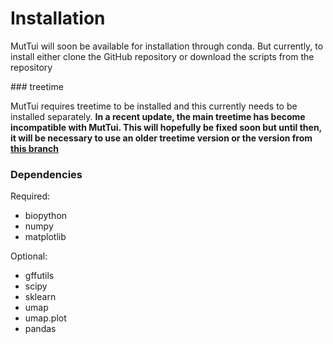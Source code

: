 # Installation

MutTui will soon be available for installation through conda. But currently, to install either clone the GitHub repository or download the scripts from the repository

### treetime

MutTui requires treetime to be installed and this currently needs to be installed separately. **In a recent update, the main treetime has become incompatible with MutTui. This will hopefully be fixed soon but until then, it will be necessary to use an older treetime version or the version from [this branch](https://github.com/chrisruis/treetime)**

### Dependencies

Required:

* biopython
* numpy
* matplotlib

Optional:

* gffutils
* scipy
* sklearn
* umap
* umap.plot
* pandas
